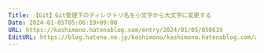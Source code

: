 ```yaml
---
Title: 【Git】Git管理下のディレクトリ名を小文字から大文字に変更する
Date: 2024-01-05T05:06:19+09:00
URL: https://kashimono.hatenablog.com/entry/2024/01/05/050619
EditURL: https://blog.hatena.ne.jp/kashimono/kashimono.hatenablog.com/atom/entry/6801883189072161026
---
```



